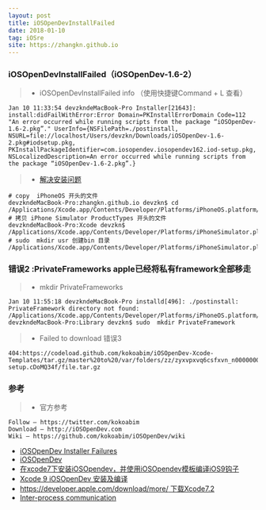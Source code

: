 ```yaml
---
layout: post
title: iOSOpenDevInstallFailed
date: 2018-01-10
tag: iOSre
site: https://zhangkn.github.io
---
```



###  iOSOpenDevInstallFailed（iOSOpenDev-1.6-2）


>* iOSOpenDevInstallFailed info （使用快捷键Command + L 查看）
```
Jan 10 11:33:54 devzkndeMacBook-Pro Installer[21643]: install:didFailWithError:Error Domain=PKInstallErrorDomain Code=112 "An error occurred while running scripts from the package “iOSOpenDev-1.6-2.pkg”." UserInfo={NSFilePath=./postinstall, NSURL=file://localhost/Users/devzkn/Downloads/iOSOpenDev-1.6-2.pkg#iodsetup.pkg, PKInstallPackageIdentifier=com.iosopendev.iosopendev162.iod-setup.pkg, NSLocalizedDescription=An error occurred while running scripts from the package “iOSOpenDev-1.6-2.pkg”.}
```

>* [解决安装问题](https://github.com/zhangkn/iosOpenDev)
```
# copy  iPhoneOS 开头的文件
devzkndeMacBook-Pro:zhangkn.github.io devzkn$ cd /Applications/Xcode.app/Contents/Developer/Platforms/iPhoneOS.platform/Developer/Library/Xcode/Specifications 
# 拷贝 iPhone Simulator ProductTypes 开头的文件
devzkndeMacBook-Pro:Xcode devzkn$ /Applications/Xcode.app/Contents/Developer/Platforms/iPhoneSimulator.platform/Developer/Library/Xcode/Specifications 
# sudo  mkdir usr 创建bin 目录
/Applications/Xcode.app/Contents/Developer/Platforms/iPhoneSimulator.platform/Developer/usr/bin
```

### 错误2 :PrivateFrameworks apple已经将私有framework全部移走

>*  mkdir PrivateFrameworks
```
Jan 10 11:55:18 devzkndeMacBook-Pro installd[496]: ./postinstall: PrivateFramework directory not found: /Applications/Xcode.app/Contents/Developer/Platforms/iPhoneOS.platform/Developer/SDKs/iPhoneOS11.1.sdk/System/Library/PrivateFrameworks
devzkndeMacBook-Pro:Library devzkn$ sudo  mkdir PrivateFramework
```

>*   Failed to download 错误3 
```
404:https://codeload.github.com/kokoabim/iOSOpenDev-Xcode-Templates/tar.gz/master%20to%20/var/folders/zz/zyxvpxvq6csfxvn_n0000000000000/T/iod-setup.cDoMQ34f/file.tar.gz
```

### 参考

>* 官方参考
```
Follow — https://twitter.com/kokoabim
Download — http://iOSOpenDev.com
Wiki — https://github.com/kokoabim/iOSOpenDev/wiki
```

- [iOSOpenDev Installer Failures](https://github.com/kokoabim/iOSOpenDev/wiki/Troubleshoot)
- [iOSOpenDev](https://github.com/iFindTA/iOSOpenDev)
- [在xcode7下安装iOSOpendev，并使用iOSOpendev模板编译iOS9钩子](http://iosre.com/t/xcode7-iosopendev-iosopendev-ios9/1963)
- [Xcode 9 iOSOpenDev 安装及编译](http://bbs.iosre.com/t/xcode-9-iosopendev/10019/1)
- [https://developer.apple.com/download/more/ 下载Xcode7.2](https://developer.apple.com/download/more/) 
- [Inter-process communication](http://iphonedevwiki.net/index.php/Updating_extensions_for_iOS_7)

